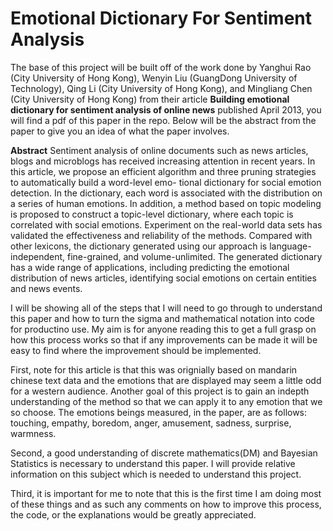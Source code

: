 # Emotional Dictionary For Sentiment Analysis

The base of this project will be built off of the work done by Yanghui Rao (City University of Hong Kong), Wenyin Liu (GuangDong University of Technology), Qing Li (City University of Hong Kong), and Mingliang Chen (City University of Hong Kong) from their article **Building emotional dictionary for sentiment analysis of online news** published April 2013, you will find a pdf of this paper in the repo. Below will be the abstract from the paper to give you an idea of what the paper involves.

**Abstract** Sentiment analysis of online documents such as news articles, blogs and microblogs has received increasing attention in recent years. In this article, we propose an efficient algorithm and three pruning strategies to automatically build a word-level emo- tional dictionary for social emotion detection. In the dictionary, each word is associated with the distribution on a series of human emotions. In addition, a method based on topic modeling is proposed to construct a topic-level dictionary, where each topic is correlated with social emotions. Experiment on the real-world data sets has validated the effectiveness and reliability of the methods. Compared with other lexicons, the dictionary generated using our approach is language-independent, fine-grained, and volume-unlimited. The generated dictionary has a wide range of applications, including predicting the emotional distribution of news articles, identifying social emotions on certain entities and news events.

I will be showing all of the steps that I will need to go through to understand this paper and how to turn the sigma and mathematical notation into code for productino use. My aim is for anyone reading this to get a full grasp on how this process works so that if any improvements can be made it will be easy to find where the improvement should be implemented.

First, note for this article is that this was orignially based on mandarin chinese text data and the emotions that are displayed may seem a little odd for a western audience. Another goal of this project is to gain an indepth understanding of the method so that we can apply it to any emotion that we so choose. The emotions beings measured, in the paper, are as follows: touching, empathy, boredom, anger, amusement, sadness, surprise, warmness.

Second, a good understanding of discrete mathematics(DM) and Bayesian Statistics is necessary to understand this paper. I will provide relative information on this subject which is needed to understand this project.

Third, it is important for me to note that this is the first time I am doing most of these things and as such any comments on how to improve this process, the code, or the explanations would be greatly appreciated.

